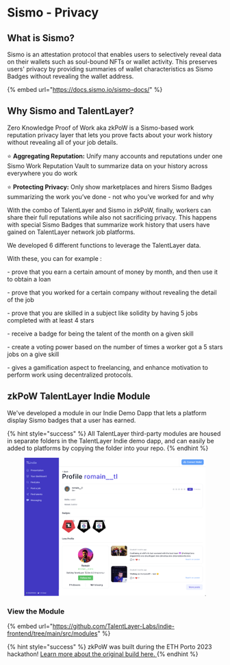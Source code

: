 # Sismo - Privacy

## What is Sismo?

Sismo is an attestation protocol that enables users to selectively reveal data on their wallets such as soul-bound NFTs or wallet activity. This preserves users' privacy by providing summaries of wallet characteristics as Sismo Badges without revealing the wallet address.&#x20;

{% embed url="https://docs.sismo.io/sismo-docs/" %}

## Why Sismo and TalentLayer?

Zero Knowledge Proof of Work aka zkPoW is a Sismo-based work reputation privacy layer that lets you prove facts about your work history without revealing all of your job details.

⭐ **Aggregating Reputation:** Unify many accounts and reputations under one Sismo Work Reputation Vault to summarize data on your history across everywhere you do work

⭐ **Protecting Privacy:** Only show marketplaces and hirers Sismo Badges summarizing the work you’ve done - not who you’ve worked for and why

With the combo of TalentLayer and Sismo in zkPoW, finally, workers can share their full reputations while also not sacrificing privacy. This happens with special Sismo Badges that summarize work history that users have gained on TalentLayer network job platforms.

We developed 6 different functions to leverage the TalentLayer data.&#x20;

With these, you can for example :&#x20;

\- prove that you earn a certain amount of money by month, and then use it to obtain a loan

\- prove that you worked for a certain company without revealing the detail of the job&#x20;

\- prove that you are skilled in a subject like solidity by having 5 jobs completed with at least 4 stars&#x20;

\- receive a badge for being the talent of the month on a given skill

\- create a voting power based on the number of times a worker got a 5 stars jobs on a give skill

\- gives a gamification aspect to freelancing, and enhance motivation to perform work using decentralized protocols.

## zkPoW TalentLayer Indie Module

We've developed a module in our Indie Demo Dapp that lets a platform display Sismo badges that a user has earned.

{% hint style="success" %}
All TalentLayer third-party modules are housed in separate folders in the TalentLayer Indie demo dapp, and can easily be added to platforms by copying the folder into your repo.&#x20;
{% endhint %}

<figure><img src="../.gitbook/assets/Screen Shot 2023-05-07 at 9.50.00 AM (1).png" alt=""><figcaption></figcaption></figure>

### View the Module

{% embed url="https://github.com/TalentLayer-Labs/indie-frontend/tree/main/src/modules" %}

{% hint style="success" %}
zkPoW was built during the ETH Porto 2023 hackathon! [Learn more about the original build here. ](https://taikai.network/ethporto/hackathons/ethportohackathon2023/projects/clfd3v5pp104522101yfjvhrngbv/idea)
{% endhint %}
